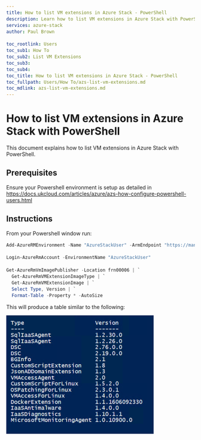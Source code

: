 ```yaml
---
title: How to list VM extensions in Azure Stack - PowerShell
description: Learn how to list VM extensions in Azure Stack with PowerShell
services: azure-stack
author: Paul Brown

toc_rootlink: Users
toc_sub1: How To
toc_sub2: List VM Extensions
toc_sub3:
toc_sub4:
toc_title: How to list VM extensions in Azure Stack - PowerShell
toc_fullpath: Users/How To/azs-list-vm-extensions.md
toc_mdlink: azs-list-vm-extensions.md
---
```


# How to list VM extensions in Azure Stack with PowerShell

This document explains how to list VM extensions in Azure Stack with PowerShell.

## Prerequisites

Ensure your Powershell environment is setup as detailed in <https://docs.ukcloud.com/articles/azure/azs-how-configure-powershell-users.html>

## Instructions

From your Powershell window run:

```powershell
Add-AzureRMEnvironment -Name "AzureStackUser" -ArmEndpoint "https://management.frn00006.azure.ukcloud.com"

Login-AzureRmAccount -EnvironmentName "AzureStackUser"

Get-AzureRmVmImagePublisher -Location frn00006 | `
  Get-AzureRmVMExtensionImageType | `
  Get-AzureRmVMExtensionImage | `
  Select Type, Version | `
  Format-Table -Property * -AutoSize
```

This will produce a table similar to the following:

![List Azure Stack VM Extensions Output](images/azs-list-vm-extensions.png)
